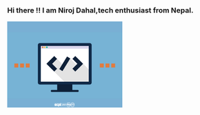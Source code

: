 ### Hi there !! I am Niroj Dahal,tech enthusiast from Nepal.
<img
  align="center"
  src="https://github.com/solo-developer/solo-developer/blob/master/softwaredev.png"
  style="height:200px;"
/>
<!--
**solo-developer/solo-developer** is a ✨ _special_ ✨ repository because its `README.md` (this file) appears on your GitHub profile.
https://github.com/solo-developer/solo-developer/blob/master/softwaredev.png
Here are some ideas to get you started:

- 🔭 I’m currently working on ...
- 🌱 I’m currently learning ...
- 👯 I’m looking to collaborate on ...
- 🤔 I’m looking for help with ...
- 💬 Ask me about ...
- 📫 How to reach me: ...
- 😄 Pronouns: ...
- ⚡ Fun fact: ...
-->
